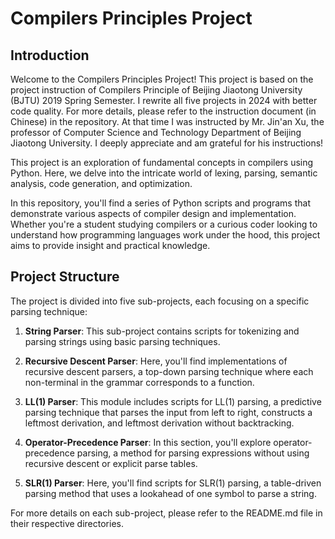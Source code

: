 # Compilers Principles Project

## Introduction
Welcome to the Compilers Principles Project! This project is based on the project instruction of Compilers Principle of Beijing Jiaotong University (BJTU) 2019 Spring Semester. I rewrite all five projects in 2024 with better code quality. For more details, please refer to the instruction document (in Chinese) in the repository. At that time I was instructed by Mr. Jin'an Xu, the professor of Computer Science and Technology Department of Beijing Jiaotong University. I deeply appreciate and am grateful for his instructions!

This project is an exploration of fundamental concepts in compilers using Python. Here, we delve into the intricate world of lexing, parsing, semantic analysis, code generation, and optimization.

In this repository, you'll find a series of Python scripts and programs that demonstrate various aspects of compiler design and implementation. Whether you're a student studying compilers or a curious coder looking to understand how programming languages work under the hood, this project aims to provide insight and practical knowledge.

## Project Structure
The project is divided into five sub-projects, each focusing on a specific parsing technique:

1. **String Parser**: This sub-project contains scripts for tokenizing and parsing strings using basic parsing techniques.

2. **Recursive Descent Parser**: Here, you'll find implementations of recursive descent parsers, a top-down parsing technique where each non-terminal in the grammar corresponds to a function.

3. **LL(1) Parser**: This module includes scripts for LL(1) parsing, a predictive parsing technique that parses the input from left to right, constructs a leftmost derivation, and leftmost derivation without backtracking.

4. **Operator-Precedence Parser**: In this section, you'll explore operator-precedence parsing, a method for parsing expressions without using recursive descent or explicit parse tables.

5. **SLR(1) Parser**: Here, you'll find scripts for SLR(1) parsing, a table-driven parsing method that uses a lookahead of one symbol to parse a string.

For more details on each sub-project, please refer to the README.md file in their respective directories.
